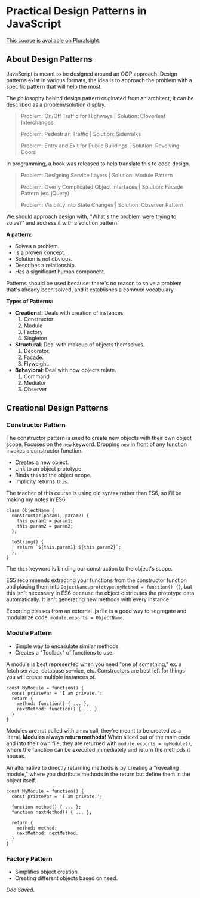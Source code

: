# Practical Design Patterns in JavaScript

[This course is available on Pluralsight](https://app.pluralsight.com/player?course=javascript-practical-design-patterns).

## About Design Patterns

JavaScript is meant to be designed around an OOP approach. Design patterns exist in various formats, the idea is to approach the problem with a specific pattern that will help the most.

The philosophy behind design pattern originated from an architect; it can be described as a problem/solution display.

> Problem: On/Off Traffic for Highways | Solution: Cloverleaf Interchanges
> 
> Problem: Pedestrian Traffic | Solution: Sidewalks
> 
> Problem: Entry and Exit for Public Buildings | Solution: Revolving Doors

In programming, a book was released to help translate this to code design.

> Problem: Designing Service Layers | Solution: Module Pattern
>
> Problem: Overly Complicated Object Interfaces | Solution: Facade Pattern (ex. jQuery)
>
> Problem: Visibility into State Changes | Solution: Observer Pattern

We should approach design with, "What's the problem were trying to solve?" and address it with a solution pattern.

**A pattern:**

* Solves a problem.
* Is a proven concept.
* Solution is not obvious.
* Describes a relationship.
* Has a significant human component.

Patterns should be used because: there's no reason to solve a problem that's already been solved, and it establishes a common vocabulary.

**Types of Patterns:**

* **Creational**: Deals with creation of instances.
  1. Constructor
  2. Module
  3. Factory
  4. Singleton
* **Structural**: Deal with makeup of objects themselves.
  1. Decorator.
  2. Facade.
  3. Flyweight.
* **Behavioral**: Deal with how objects relate.
  1. Command
  2. Mediator
  3. Observer

## Creational Design Patterns

### Constructor Pattern

The constructor pattern is used to create new objects with their own object scope. Focuses on the `new` keyword. Dropping `new` in front of any function invokes a constructor function.

* Creates a new object.
* Link to an object prototype.
* Binds `this` to the object scope.
* Implicity returns `this`.

The teacher of this course is using old syntax rather than ES6, so I'll be making my notes in ES6.

``` JS
class ObjectName {
  constructor(param1, param2) {
    this.param1 = param1;
    this.param2 = param2;
  };

  toString() {
    return `${this.param1} ${this.param2}`;
  };
}
```

The `this` keyword is binding our construction to the object's scope.

ES5 recommends extracting your functions from the constructor function and placing them into `ObjectName.prototype.myMethod = function() {}`, but this isn't necessary in ES6 because the object distributes the prototype data automatically. It isn't generating new methods with every instance.

Exporting classes from an external .js file is a good way to segregate and modularize code. `module.exports = ObjectName`.

### Module Pattern

* Simple way to encasulate similar methods.
* Creates a "Toolbox" of functions to use.

A module is best represented when you need "one of something," ex. a fetch service, database service, etc. Constructors are best left for things you will create multiple instances of.

``` JS
const MyModule = function() {
  const priateVar = 'I am private.';
  return {
    method: function() { ... },
    nextMethod: function() { ... }
  }
}
```

Modules are not called with a `new` call, they're meant to be created as a literal. **Modules always return methods!** When sliced out of the main code and into their own file, they are returned with `module.exports = myModule()`, where the function can be executed immediately and return the methods it houses.

An alternative to directly returning methods is by creating a "revealing module," where you distribute methods in the return but define them in the object itself.

``` JS
const MyModule = function() {
  const priateVar = 'I am private.';
  
  function method() { ... };
  function nextMethod() { ... };
  
  return {
    method: method;
    nextMethod: nextMethod.
  }
}
```

### Factory Pattern

* Simplifies object creation.
* Creating different objects based on need.

_Doc Saved._